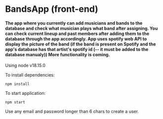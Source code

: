 <h1>BandsApp (front-end)</h1> 

<h4>The app where you currently can add musicians and bands to the database and check what musician plays what band after assigning. You can check current lineup and past members after adding them to the database through the app accordingly. App uses spotify web API to display the picture of the band (if the band is present on Spotify and the app's database has that artist's spotify id (-- it must be added to the database manualy))
More functionality is coming.</h4>

Using node v18.15.0

To install dependencies: 

```
npm install
```

To start application: 

```
npm start
```

Use any email and password longer than 6 chars to create a user.
